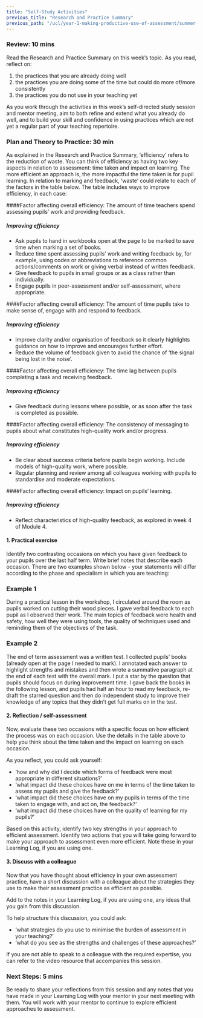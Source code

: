 ```yaml
---
title: "Self-Study Activities"
previous_title: "Research and Practice Summary"
previous_path: "/ucl/year-1-making-productive-use-of-assessment/summer-week-5-ect-research-and-practice-summary"
---
```


### Review: 10 mins

Read the Research and Practice Summary on this week’s topic. As you read, reflect on:

1. the practices that you are already doing well
2. the practices you are doing some of the time but could do more of/more consistently
3. the practices you do not use in your teaching yet

As you work through the activities in this week’s self-directed study session and mentor meeting, aim to both refine and extend what you already do well, and to build your skill and confidence in using practices which are not yet a regular part of your teaching repertoire.

### Plan and Theory to Practice: 30 min

As explained in the Research and Practice Summary, ‘efficiency’ refers to the reduction of waste. You can think of efficiency as having two key aspects in relation to assessment: time taken and impact on learning. The more efficient an approach is, the more impactful the time taken is for pupil learning. In relation to marking and feedback, ‘waste’ could relate to each of the factors in the table below. The table includes ways to improve efficiency, in each case:

####Factor affecting overall efficiency: The amount of time teachers spend assessing pupils’ work and providing feedback.

##### Improving efficiency

- Ask pupils to hand in workbooks open at the page to be marked to save time when marking a set of books.
- Reduce time spent assessing pupils’ work and writing feedback by, for example, using codes or abbreviations to reference common actions/comments on work or giving verbal instead of written feedback.
- Give feedback to pupils in small groups or as a class rather than individually.
- Engage pupils in peer-assessment and/or self-assessment, where appropriate.

####Factor affecting overall efficiency: The amount of time pupils take to make sense of, engage with and respond to feedback.

##### Improving efficiency

- Improve clarity and/or organisation of feedback so it clearly highlights guidance on how to improve and encourages further effort.
- Reduce the volume of feedback given to avoid the chance of ‘the signal being lost in the noise’.

####Factor affecting overall efficiency: The time lag between pupils completing a task and receiving feedback.

##### Improving efficiency

- Give feedback during lessons where possible, or as soon after the task is completed as possible.

####Factor affecting overall efficiency: The consistency of messaging to pupils about what constitutes high-quality work and/or progress.

##### Improving efficiency

- Be clear about success criteria before pupils begin working. Include models of high-quality work, where possible.
- Regular planning and review among all colleagues working with pupils to standardise and moderate expectations.

####Factor affecting overall efficiency: Impact on pupils’ learning.

##### Improving efficiency

- Reflect characteristics of high-quality feedback, as explored in week 4 of Module 4.

#### 1. Practical exercise

Identify two contrasting occasions on which you have given feedback to your pupils over the last half term. Write brief notes that describe each occasion. There are two examples shown below - your statements will differ according to the phase and specialism in which you are teaching:

### Example 1

During a practical lesson in the workshop, I circulated around the room as pupils worked on cutting their wood pieces. I gave verbal feedback to each pupil as I observed their work. The main topics of feedback were health and safety, how well they were using tools, the quality of techniques used and reminding them of the objectives of the task.

### Example 2

The end of term assessment was a written test. I collected pupils’ books (already open at the page I needed to mark). I annotated each answer to highlight strengths and mistakes and then wrote a summative paragraph at the end of each test with the overall mark. I put a star by the question that pupils should focus on during improvement time. I gave back the books in the following lesson, and pupils had half an hour to read my feedback, re-draft the starred question and then do independent study to improve their knowledge of any topics that they didn’t get full marks on in the test.

#### 2. Reflection / self-assessment

Now, evaluate these two occasions with a specific focus on how efficient the process was on each occasion. Use the details in the table above to help you think about the time taken and the impact on learning on each occasion.

As you reflect, you could ask yourself:

- ‘how and why did I decide which forms of feedback were most appropriate in different situations?’
- ‘what impact did these choices have on me in terms of the time taken to assess my pupils and give the feedback?’
- ‘what impact did these choices have on my pupils in terms of the time taken to engage with, and act on, the feedback?’
- ‘what impact did these choices have on the quality of learning for my pupils?’

Based on this activity, identify two key strengths in your approach to efficient assessment. Identify two actions that you will take going forward to make your approach to assessment even more efficient. Note these in your Learning Log, if you are using one.

#### 3. Discuss with a colleague

Now that you have thought about efficiency in your own assessment practice, have a short discussion with a colleague about the strategies they use to make their assessment practice as efficient as possible.

Add to the notes in your Learning Log, if you are using one, any ideas that you gain from this discussion.

To help structure this discussion, you could ask:

- ‘what strategies do you use to minimise the burden of assessment in your teaching?’
- ‘what do you see as the strengths and challenges of these approaches?’

If you are not able to speak to a colleague with the required expertise, you can refer to the video resource that accompanies this session.

### Next Steps: 5 mins

Be ready to share your reflections from this session and any notes that you have made in your Learning Log with your mentor in your next meeting with them. You will work with your mentor to continue to explore efficient approaches to assessment.
